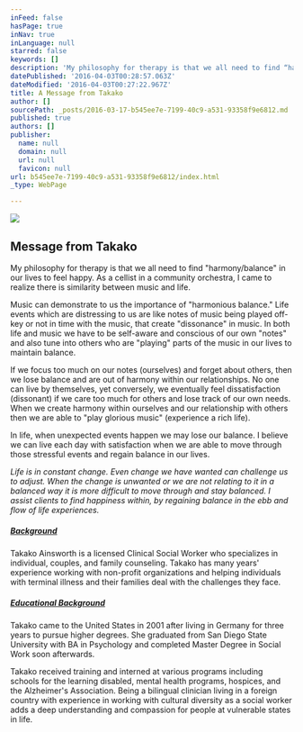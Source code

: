 ```yaml
---
inFeed: false
hasPage: true
inNav: true
inLanguage: null
starred: false
keywords: []
description: 'My philosophy for therapy is that we all need to find “harmony/balance” in our lives to feel happy. As a cellist in a community orchestra, I came to realize there is similarity between music and life.'
datePublished: '2016-04-03T00:28:57.063Z'
dateModified: '2016-04-03T00:27:22.967Z'
title: A Message from Takako
author: []
sourcePath: _posts/2016-03-17-b545ee7e-7199-40c9-a531-93358f9e6812.md
published: true
authors: []
publisher:
  name: null
  domain: null
  url: null
  favicon: null
url: b545ee7e-7199-40c9-a531-93358f9e6812/index.html
_type: WebPage

---
```

![](https://the-grid-user-content.s3-us-west-2.amazonaws.com/45789c7c-98f1-43d2-9715-55cc64c52f78.jpg)

## Message from Takako

My philosophy for therapy is that we all need to find "harmony/balance" in our lives to feel happy. As a cellist in a community orchestra, I came to realize there is similarity between music and life.

Music can demonstrate to us the importance of "harmonious balance." Life events which are distressing to us are like notes of music being played off-key or not in time with the music, that create "dissonance" in music. In both life and music we have to be self-aware and conscious of our own "notes" and also tune into others who are "playing" parts of the music in our lives to maintain balance.

If we focus too much on our notes (ourselves) and forget about others, then we lose balance and are out of harmony within our relationships. No one can live by themselves, yet conversely, we eventually feel dissatisfaction (dissonant) if we care too much for others and lose track of our own needs. When we create harmony within ourselves and our relationship with others then we are able to "play glorious music" (experience a rich life).

In life, when unexpected events happen we may lose our balance.  I believe we can live each day with satisfaction when we are able to move through those stressful events and regain balance in our lives.

_Life is in constant change. Even change we have wanted can challenge us to adjust. When the change is unwanted or we are not relating to it in a balanced way it is more difficult to move through and stay balanced. I assist clients to find happiness within, by regaining balance in the ebb and flow of life experiences._

##### [Background][0]

Takako Ainsworth is a licensed Clinical Social Worker who specializes in individual, couples, and family counseling. Takako has many years' experience working with non-profit organizations and helping individuals with terminal illness and their families deal with the challenges they face.

##### [Educational Background][0]

Takako came to the United States in 2001 after living in Germany for three years to pursue higher degrees. She graduated from San Diego State University with BA in Psychology and completed Master Degree in Social Work soon afterwards.

Takako received training and interned at various programs including schools for the learning disabled, mental health programs, hospices, and the Alzheimer's Association. Being a bilingual clinician living in a foreign country with experience in working with cultural diversity as a social worker adds a deep understanding and compassion for people at vulnerable states in life.

[0]: http://ta.mokeek.com/about-me/